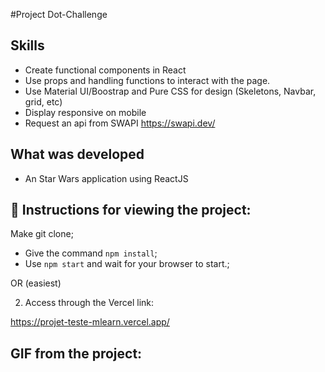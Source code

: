 #Project Dot-Challenge

## Skills

- Create functional components in React
- Use props and handling functions to interact with the page. 
- Use Material UI/Boostrap and Pure CSS for design (Skeletons, Navbar, grid, etc)
- Display responsive on mobile
- Request an api from SWAPI https://swapi.dev/


## What was developed

- An Star Wars application using ReactJS

## :dart: Instructions for viewing the project:

 Make git clone;
  - Give the command `npm install`;
  - Use `npm start` and wait for your browser to start.;

OR (easiest)


2. Access through the Vercel link: 

https://projet-teste-mlearn.vercel.app/

## GIF from the project:
<p align="center">
  <img  src=""
lt="Star Wars"/>
</p>